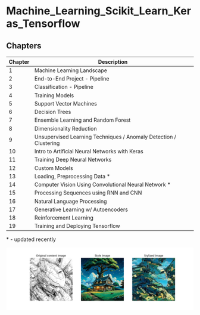 
# Machine_Learning_Scikit_Learn_Keras_Tensorflow    

## Chapters

| Chapter | Description |
|----------|----------  |
|  1    | Machine Learning Landscape   |
|  2    | End-to-End Project - Pipeline   |
|  3    | Classification - Pipeline   |
|  4    | Training Models   |
|  5    | Support Vector Machines   |
|  6    | Decision Trees  |
|  7    | Ensemble Learning and Random Forest  |
|  8    | Dimensionality Reduction  |
|  9    | Unsupervised Learning Techniques / Anomaly Detection / Clustering  |
|  10   | Intro to Artificial Neural Networks with Keras |
|  11   | Training Deep Neural Networks |
|  12   | Custom Models |
|  13   | Loading, Preprocessing Data  * |
|  14   | Computer Vision Using Convolutional Neural Network  *  |
|  15   | Processing Sequences using RNN and CNN   |
|  16   | Natural Language Processing   |
|  17   | Generative Learning w/ Autoencoders|
|  18   | Reinforcement Learning|
|  19   | Training and Deploying Tensorflow|

  \* - updated recently

![Styletransfer](https://github.com/hectwilliams/Machine_Learning_Scikit_Learn/blob/main/CHAPTER_14/exercise_11_StyleTransferExample.png?raw=true)
